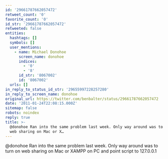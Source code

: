 ```yaml
---
id: '29661787662057472'
retweet_count: '0'
favorite_count: '0'
id_str: '29661787662057472'
retweeted: false
entities:
  hashtags: []
  symbols: []
  user_mentions:
    - name: Michael Donohoe
      screen_name: donohoe
      indices:
        - '0'
        - '8'
      id_str: '8067002'
      id: '8067002'
  urls: []
in_reply_to_status_id_str: '29655997228257280'
in_reply_to_screen_name: donohoe
original_url: https://twitter.com/benbalter/status/29661787662057472
date: '2011-01-24T22:08:15.000Z'
sitemap: false
robots: noindex
reply: true
title: >-
  @donohoe Ran into the same problem last week. Only way around was to turn on
  web sharing on Mac or X…
---
```


@donohoe Ran into the same problem last week. Only way around was to turn on web sharing on Mac or XAMPP on PC and point script to 127.0.0.1